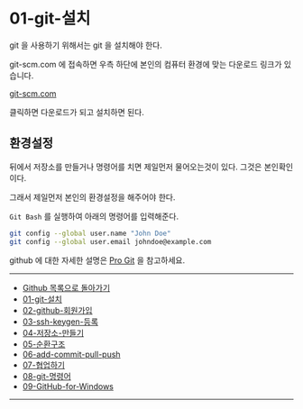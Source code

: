 # 01-git-설치

git 을 사용하기 위해서는 git 을 설치해야 한다.

git-scm.com 에 접속하면 우측 하단에 본인의 컴퓨터 환경에 맞는 다운로드 링크가 있습니다.

[git-scm.com](https://git-scm.com/)

클릭하면 다운로드가 되고 설치하면 된다.



## 환경설정

뒤에서 저장소를 만들거나 명령어를 치면 제일먼저 물어오는것이 있다. 그것은 본인확인이다.

그래서 제일먼저 본인의 환경설정을 해주어야 한다.

`Git Bash` 를 실행하여 아래의 명령어를 입력해준다.

```sh
git config --global user.name "John Doe"
git config --global user.email johndoe@example.com
```

github 에 대한 자세한 설명은 [Pro Git](https://git-scm.com/book/ko/v2) 을 참고하세요.

----

* [Github 목록으로 돌아가기](../README.md)
* [01-git-설치](01-git-설치.md)
* [02-github-회원가입](02-github-회원가입.md)
* [03-ssh-keygen-등록](03-ssh-keygen-등록.md)
* [04-저장소-만들기](04-저장소-만들기.md)
* [05-순환구조](05-순환구조.md)
* [06-add-commit-pull-push](06-add-commit-pull-push.md)
* [07-협업하기](07-협업하기.md)
* [08-git-명령어](08-git-명령어.md)
* [09-GitHub-for-Windows](09-GitHub-for-Windows.md)

----